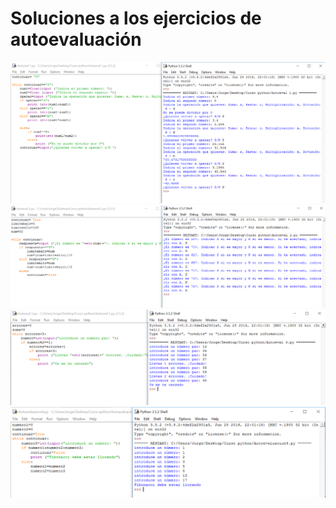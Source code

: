 
# Soluciones a los ejercicios de autoevaluación

![](img/autoeval_1.png)
![](img/autoeval_2.png)
![](img/autoeval_3.png)
![](img/autoeval_4.png)
